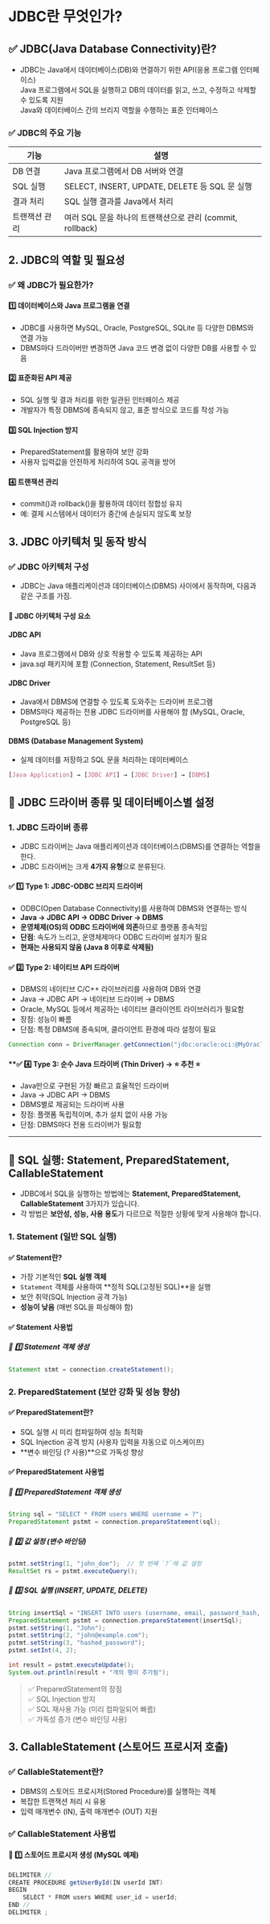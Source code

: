# JDBC란 무엇인가?
## ✅ JDBC(Java Database Connectivity)란?
- JDBC는 Java에서 데이터베이스(DB)와 연결하기 위한 API(응용 프로그램 인터페이스) <br>
  Java 프로그램에서 SQL을 실행하고 DB의 데이터를 읽고, 쓰고, 수정하고 삭제할 수 있도록 지원 <br>
  Java와 데이터베이스 간의 브리지 역할을 수행하는 표준 인터페이스


### ✅ JDBC의 주요 기능
| 기능          | 설명                                               |
|---------------|----------------------------------------------------|
| DB 연결       | Java 프로그램에서 DB 서버와 연결                 |
| SQL 실행      | SELECT, INSERT, UPDATE, DELETE 등 SQL 문 실행     |
| 결과 처리     | SQL 실행 결과를 Java에서 처리                    |
| 트랜잭션 관리 | 여러 SQL 문을 하나의 트랜잭션으로 관리 (commit, rollback) |

## 2. JDBC의 역할 및 필요성
### ✅ 왜 JDBC가 필요한가?
#### 1️⃣ 데이터베이스와 Java 프로그램을 연결
- JDBC를 사용하면 MySQL, Oracle, PostgreSQL, SQLite 등 다양한 DBMS와 연결 가능
- DBMS마다 드라이버만 변경하면 Java 코드 변경 없이 다양한 DB를 사용할 수 있음

#### 2️⃣ 표준화된 API 제공
- SQL 실행 및 결과 처리를 위한 일관된 인터페이스 제공
- 개발자가 특정 DBMS에 종속되지 않고, 표준 방식으로 코드를 작성 가능

#### 3️⃣ SQL Injection 방지
- PreparedStatement를 활용하여 보안 강화
- 사용자 입력값을 안전하게 처리하여 SQL 공격을 방어

#### 4️⃣ 트랜잭션 관리
- commit()과 rollback()을 활용하여 데이터 정합성 유지
- 예: 결제 시스템에서 데이터가 중간에 손실되지 않도록 보장


## 3. JDBC 아키텍처 및 동작 방식
### ✅ JDBC 아키텍처 구성
- JDBC는 Java 애플리케이션과 데이터베이스(DBMS) 사이에서 동작하며, 다음과 같은 구조를 가짐.

#### 📌 JDBC 아키텍처 구성 요소
#### JDBC API
- Java 프로그램에서 DB와 상호 작용할 수 있도록 제공하는 API
- java.sql 패키지에 포함 (Connection, Statement, ResultSet 등)

#### JDBC Driver
- Java에서 DBMS에 연결할 수 있도록 도와주는 드라이버 프로그램
- DBMS마다 제공하는 전용 JDBC 드라이버를 사용해야 함 (MySQL, Oracle, PostgreSQL 등)

#### DBMS (Database Management System)
- 실제 데이터를 저장하고 SQL 문을 처리하는 데이터베이스

```css
[Java Application] → [JDBC API] → [JDBC Driver] → [DBMS]
```


## 📌 JDBC 드라이버 종류 및 데이터베이스별 설정

### **1. JDBC 드라이버 종류**
- JDBC 드라이버는 Java 애플리케이션과 데이터베이스(DBMS)를 연결하는 역할을 한다.
- JDBC 드라이버는 크게 **4가지 유형**으로 분류된다.

#### **✅ 1️⃣ Type 1: JDBC-ODBC 브리지 드라이버**
- ODBC(Open Database Connectivity)를 사용하여 DBMS와 연결하는 방식
- **Java → JDBC API → ODBC Driver → DBMS**
- **운영체제(OS)의 ODBC 드라이버에 의존**하므로 플랫폼 종속적임
- **단점**: 속도가 느리고, 운영체제마다 ODBC 드라이버 설치가 필요
- **현재는 사용되지 않음 (Java 8 이후로 삭제됨)**

#### ✅ 2️⃣ Type 2: 네이티브 API 드라이버
- DBMS의 네이티브 C/C++ 라이브러리를 사용하여 DB와 연결
- Java → JDBC API → 네이티브 드라이버 → DBMS
- Oracle, MySQL 등에서 제공하는 네이티브 클라이언트 라이브러리가 필요함
- 장점: 성능이 빠름
- 단점: 특정 DBMS에 종속되며, 클라이언트 환경에 따라 설정이 필요

```java
Connection conn = DriverManager.getConnection("jdbc:oracle:oci:@MyOracleDB", "user", "password");
```

#### **✅ 4️⃣ Type 3: 순수 Java 드라이버 (Thin Driver) → ⭐ 추천 ⭐
- Java만으로 구현된 가장 빠르고 효율적인 드라이버
- Java → JDBC API → DBMS
- DBMS별로 제공되는 드라이버 사용
- 장점: 플랫폼 독립적이며, 추가 설치 없이 사용 가능
- 단점: DBMS마다 전용 드라이버가 필요함



--------------------------

## **📌 SQL 실행: Statement, PreparedStatement, CallableStatement**

- JDBC에서 SQL을 실행하는 방법에는 **Statement, PreparedStatement, CallableStatement** 3가지가 있습니다.
- 각 방법은 **보안성, 성능, 사용 용도**가 다르므로 적절한 상황에 맞게 사용해야 합니다.


### **1. Statement (일반 SQL 실행)**
#### **✅ Statement란?**
- 가장 기본적인 **SQL 실행 객체**
- `Statement` 객체를 사용하여 **정적 SQL(고정된 SQL)**을 실행
- 보안 취약(SQL Injection 공격 가능)
- **성능이 낮음** (매번 SQL을 파싱해야 함)

#### **✅ Statement 사용법**
##### **📌 1️⃣ Statement 객체 생성**
```java
Statement stmt = connection.createStatement();
```

### 2. PreparedStatement (보안 강화 및 성능 향상)
#### ✅ PreparedStatement란?
- SQL 실행 시 미리 컴파일하여 성능 최적화
- SQL Injection 공격 방지 (사용자 입력을 자동으로 이스케이프)
- **변수 바인딩 (? 사용)**으로 가독성 향상

#### ✅ PreparedStatement 사용법
##### 📌 1️⃣ PreparedStatement 객체 생성
```java
String sql = "SELECT * FROM users WHERE username = ?";
PreparedStatement pstmt = connection.prepareStatement(sql);
```

##### 📌 2️⃣ 값 설정 (변수 바인딩)
```java
pstmt.setString(1, "john_doe");  // 첫 번째 `?`에 값 설정
ResultSet rs = pstmt.executeQuery();
```

##### 📌 3️⃣ SQL 실행 (INSERT, UPDATE, DELETE)
```java
String insertSql = "INSERT INTO users (username, email, password_hash, role_id) VALUES (?, ?, ?, ?)";
PreparedStatement pstmt = connection.prepareStatement(insertSql);
pstmt.setString(1, "John");
pstmt.setString(2, "john@example.com");
pstmt.setString(3, "hashed_password");
pstmt.setInt(4, 2);

int result = pstmt.executeUpdate();
System.out.println(result + "개의 행이 추가됨");
```
> ✅ PreparedStatement의 장점 <br>
✅ SQL Injection 방지 <br>
✅ SQL 재사용 가능 (미리 컴파일되어 빠름) <br>
✅ 가독성 증가 (변수 바인딩 사용)


## 3. CallableStatement (스토어드 프로시저 호출)
### ✅ CallableStatement란?
- DBMS의 스토어드 프로시저(Stored Procedure)를 실행하는 객체
- 복잡한 트랜잭션 처리 시 유용
- 입력 매개변수 (IN), 출력 매개변수 (OUT) 지원
### ✅ CallableStatement 사용법
#### 📌 1️⃣ 스토어드 프로시저 생성 (MySQL 예제)
```java
DELIMITER //
CREATE PROCEDURE getUserById(IN userId INT)
BEGIN
    SELECT * FROM users WHERE user_id = userId;
END //
DELIMITER ;
```
